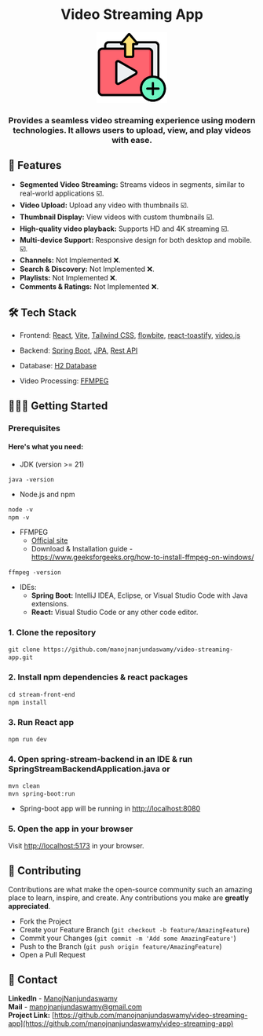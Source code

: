 <div align="center">
  <h1 align="center">Video Streaming App</h1>
  <img src="stream-front-end/src/assets/video-posting.png" alt="Papermark Welcome GIF" width="144" height="144">
  <h3>
    Provides a seamless video streaming experience using modern technologies. It allows users to upload, view, and play videos with ease.
  </h3>
</div>

## 🚀 Features
- **Segmented Video Streaming:** Streams videos in segments, similar to real-world applications ☑️.
- **Video Upload:** Upload any video with thumbnails ☑️.
- **Thumbnail Display:** View videos with custom thumbnails ☑️.
- **High-quality video playback:** Supports HD and 4K streaming ☑️.
- **Multi-device Support:** Responsive design for both desktop and mobile. ☑️.
- **Channels:** Not Implemented ❌.
- **Search & Discovery:**  Not Implemented ❌.
- **Playlists:** Not Implemented ❌.
- **Comments & Ratings:** Not Implemented ❌.

## 🛠️ Tech Stack
- Frontend: [React](https://react.dev/), [Vite](https://vite.dev/), [Tailwind CSS](https://tailwindcss.com/), [flowbite](https://flowbite.com/), [react-toastify](https://www.npmjs.com/package/react-toastify), [video.js](https://videojs.com/guides/react/)

- Backend: [Spring Boot](https://spring.io/projects/spring-boot), [JPA](https://spring.io/projects/spring-data-jpa), [Rest API](https://spring.io/guides/tutorials/rest)

- Database: [H2 Database](https://www.h2database.com/html/main.html)

- Video Processing: [FFMPEG](https://www.ffmpeg.org/)

## 🏃‍♂️‍➡️ Getting Started
### Prerequisites
#### Here's what you need:

- JDK (version >= 21)
```shell
java -version
```
- Node.js and npm
```shell
node -v
npm -v
```
- FFMPEG
  - [Official site](https://www.ffmpeg.org/download.html)
  - Download & Installation guide - https://www.geeksforgeeks.org/how-to-install-ffmpeg-on-windows/ 
```shell
ffmpeg -version
```
- IDEs:
  - **Spring Boot:** IntelliJ IDEA, Eclipse, or Visual Studio Code with Java extensions.
  - **React:** Visual Studio Code or any other code editor.

### 1. Clone the repository
```shell
git clone https://github.com/manojnanjundaswamy/video-streaming-app.git
```

### 2. Install npm dependencies & react packages
```shell
cd stream-front-end
npm install
```

### 3. Run React app
```shell
npm run dev
```

### 4. Open spring-stream-backend in an IDE & run SpringStreamBackendApplication.java or
```shell
mvn clean
mvn spring-boot:run
```
- Spring-boot app will be running in [http://localhost:8080](http://localhost:8080/api/v1/videos)

### 5. Open the app in your browser
Visit [http://localhost:5173](http://localhost:5173/) in your browser.



## 🤝 Contributing
Contributions are what make the open-source community such an amazing place to learn, inspire, and create. Any contributions you make are **greatly appreciated**.

- Fork the Project
- Create your Feature Branch (`git checkout -b feature/AmazingFeature`)
- Commit your Changes (`git commit -m 'Add some AmazingFeature'`)
- Push to the Branch (`git push origin feature/AmazingFeature`)
- Open a Pull Request

## 📧 Contact
**LinkedIn** - [ManojNanjundaswamy](https://www.linkedin.com/in/manoj-nanjundaswamy/)  
**Mail** - manojnanjundaswamy@gmail.com  
**Project Link:** [https://github.com/manojnanjundaswamy/video-streaming-app](https://github.com/manojnanjundaswamy/video-streaming-app)
